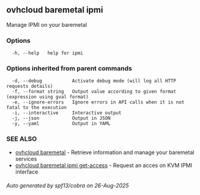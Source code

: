 ## ovhcloud baremetal ipmi

Manage IPMI on your baremetal

### Options

```
  -h, --help   help for ipmi
```

### Options inherited from parent commands

```
  -d, --debug           Activate debug mode (will log all HTTP requests details)
  -f, --format string   Output value according to given format (expression using gval format)
  -e, --ignore-errors   Ignore errors in API calls when it is not fatal to the execution
  -i, --interactive     Interactive output
  -j, --json            Output in JSON
  -y, --yaml            Output in YAML
```

### SEE ALSO

* [ovhcloud baremetal](ovhcloud_baremetal.md)	 - Retrieve information and manage your baremetal services
* [ovhcloud baremetal ipmi get-access](ovhcloud_baremetal_ipmi_get-access.md)	 - Request an acces on KVM IPMI interface

###### Auto generated by spf13/cobra on 26-Aug-2025
